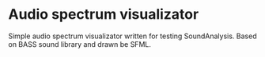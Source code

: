# Audio spectrum visualizator
Simple audio spectrum visualizator written for testing SoundAnalysis. Based on BASS sound library and drawn be SFML.